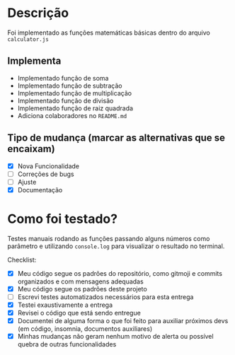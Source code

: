 # Descrição
Foi implementado as funções matemáticas básicas dentro do arquivo `calculator.js`

## Implementa
- Implementado função de soma
- Implementado função de subtração
- Implementado função de multiplicação
- Implementado função de divisão
- Implementado função de raiz quadrada
- Adiciona colaboradores no `README.md`


## Tipo de mudança (marcar as alternativas que se encaixam)
- [x] Nova Funcionalidade
- [ ] Correções de bugs
- [ ] Ajuste
- [x] Documentação

# Como foi testado?
Testes manuais rodando as funções passando alguns números como parâmetro e utilizando `console.log` para visualizar o resultado no terminal.



Checklist:
- [x] Meu código segue os padrões do repositório, como gitmoji e commits organizados e com mensagens adequadas
- [x] Meu código segue os padrões deste projeto
- [ ] Escrevi testes automatizados necessários para esta entrega
- [x] Testei exaustivamente a entrega
- [x] Revisei o código que está sendo entregue
- [x] Documentei de alguma forma o que foi feito para auxiliar próximos devs (em código, insomnia, documentos auxiliares)
- [x] Minhas mudanças não geram nenhum motivo de alerta ou possível quebra de outras funcionalidades
